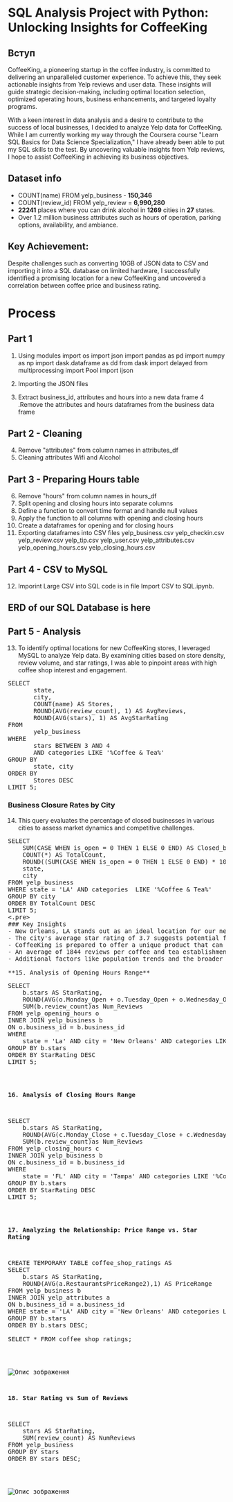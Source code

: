 # SQL Analysis Project with Python: Unlocking Insights for CoffeeKing

## Вступ

CoffeeKing, a pioneering startup in the coffee industry, is committed to delivering an unparalleled customer experience. To achieve this, they seek actionable insights from Yelp reviews and user data. These insights will guide strategic decision-making, including optimal location selection, optimized operating hours, business enhancements, and targeted loyalty programs.

With a keen interest in data analysis and a desire to contribute to the success of local businesses, I decided to analyze Yelp data for CoffeeKing. While I am currently working my way through the Coursera course "Learn SQL Basics for Data Science Specialization," I have already been able to put my SQL skills to the test. By uncovering valuable insights from Yelp reviews, I hope to assist CoffeeKing in achieving its business objectives.

## Dataset info
- COUNT(name) FROM yelp_business - **150,346**
- COUNT(review_id) FROM yelp_review = **6,990,280**
- **22241** places where you can drink alcohol in **1269** cities in **27** states.
- Over 1.2 million business attributes such as hours of operation, parking options, availability, and ambiance.

## Key Achievement:
Despite challenges such as converting 10GB of JSON data to CSV and importing it into a SQL database on limited hardware, I successfully identified a promising location for a new CoffeeKing and uncovered a correlation between coffee price and business rating.

# Process
## Part 1
1. Using modules
import os
import json
import pandas as pd
import numpy as np
import dask.dataframe as dd
from dask import delayed
from multiprocessing import Pool
import ijson

2. Importing the JSON files
3. Extract business_id, attributes and hours into a new data frame
4 .Remove the attributes and hours dataframes from the business data frame
## Part 2 - Cleaning
4. Remove "attributes" from column names in attributes_df
5. Cleaning attributes Wifi and Alcohol
## Part 3 - Preparing Hours table
6. Remove "hours" from column names in hours_df
7. Split opening and closing hours into separate columns
8. Define a function to convert time format and handle null values
9. Apply the function to all columns with opening and closing hours
10. Create a dataframes for opening and for closing hours
11. Exporting dataframes into CSV files
yelp_business.csv
yelp_checkin.csv
yelp_review.csv
yelp_tip.csv
yelp_user.csv
yelp_attributes.csv
yelp_opening_hours.csv
yelp_closing_hours.csv
## Part 4 - CSV to MySQL
12. Imporint Large CSV into SQL code is in file Import CSV to SQL.ipynb.
## ERD of our SQL Database is here


## Part 5 - Analysis
13. To identify optimal locations for new CoffeeKing stores, I leveraged MySQL to analyze Yelp data. By examining cities based on store density, review volume, and star ratings, I was able to pinpoint areas with high coffee shop interest and engagement.
<pre>
SELECT 
       state,
       city,
       COUNT(name) AS Stores,
       ROUND(AVG(review_count), 1) AS AvgReviews,
       ROUND(AVG(stars), 1) AS AvgStarRating
FROM 
       yelp_business
WHERE 
       stars BETWEEN 3 AND 4 
       AND categories LIKE '%Coffee & Tea%' 
GROUP BY 
       state, city
ORDER BY 
       Stores DESC
LIMIT 5;
</pre>
### Business Closure Rates by City
14. This query evaluates the percentage of closed businesses in various cities to assess market dynamics and competitive challenges.
<pre>
SELECT
    SUM(CASE WHEN is_open = 0 THEN 1 ELSE 0 END) AS Closed_businesses,
    COUNT(*) AS TotalCount,
    ROUND((SUM(CASE WHEN is_open = 0 THEN 1 ELSE 0 END) * 100.00/ COUNT(*)),2) AS Percentage_closed,
    state,
    city
FROM yelp_business
WHERE state = 'LA' AND categories  LIKE '%Coffee & Tea%'
GROUP BY city
ORDER BY TotalCount DESC
LIMIT 5;
<.pre>
### Key Insights
- New Orleans, LA stands out as an ideal location for our new coffee shop for several reasons:
- The city's average star rating of 3.7 suggests potential for differentiation and improvement in the market.
- CoffeeKing is prepared to offer a unique product that can excel against the competition.
- An average of 1844 reviews per coffee and tea establishment highlights strong customer engagement.
- Additional factors like population trends and the broader business landscape will also guide our decision.

**15. Analysis of Opening Hours Range**
<pre>
SELECT
	b.stars AS StarRating,
    ROUND(AVG(o.Monday_Open + o.Tuesday_Open + o.Wednesday_Open + o.Thursday_Open + o.Friday_Open) / 5, 2) AS AvgOpeningHour,
    SUM(b.review_count)as Num_Reviews
FROM yelp_opening_hours o
INNER JOIN yelp_business b
ON o.business_id = b.business_id
WHERE 
	state = 'La' AND city = 'New Orleans' AND categories LIKE '%Coffee & Tea%'
GROUP BY b.stars
ORDER BY StarRating DESC
LIMIT 5;
</pre>
**16. Analysis of Closing Hours Range**
<pre>
SELECT
	b.stars AS StarRating,
    ROUND(AVG(c.Monday_Close + c.Tuesday_Close + c.Wednesday_Close + c.Thursday_Close + c.Friday_Close) / 5, 2) AS AvgClosingHour,
    SUM(b.review_count)as Num_Reviews
FROM yelp_closing_hours c
INNER JOIN yelp_business b
ON c.business_id = b.business_id
WHERE
	state = 'FL' AND city = 'Tampa' AND categories LIKE '%Coffee & Tea%'
GROUP BY b.stars
ORDER BY StarRating DESC
LIMIT 5;
</pre>
**17. Analyzing the Relationship: Price Range vs. Star Rating**
<pre>
CREATE TEMPORARY TABLE coffee_shop_ratings AS
SELECT
    b.stars AS StarRating,
    ROUND(AVG(a.RestaurantsPriceRange2),1) AS PriceRange
FROM yelp_business b
INNER JOIN yelp_attributes a
ON b.business_id = a.business_id
WHERE state = 'LA' AND city = 'New Orleans' AND categories LIKE '%Coffee & Tea%'
GROUP BY b.stars
ORDER BY b.stars DESC;

SELECT * FROM coffee_shop_ratings;
</pre>
![Опис зображення](https://github.com/Kavoondev/YelpDataset_CoffeeKing/blob/main/yelp_plot.png)


**18. Star Rating vs Sum of Reviews**
<pre>
SELECT
	stars AS StarRating,
    SUM(review_count) AS NumReviews
FROM yelp_business
GROUP BY stars
ORDER BY stars DESC;
</pre>
![Опис зображення](https://github.com/Kavoondev/YelpDataset_CoffeeKing/blob/main/yelp_plot_2.png)

